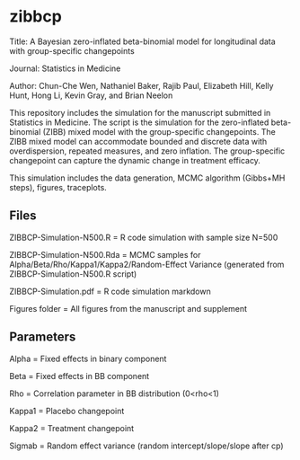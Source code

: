 # zibbcp
Title: A Bayesian zero-inflated beta-binomial model for longitudinal data with group-specific changepoints

Journal: Statistics in Medicine

Author: Chun-Che Wen, Nathaniel Baker, Rajib Paul, Elizabeth Hill, Kelly Hunt, Hong Li, Kevin Gray, and Brian Neelon

This repository includes the simulation for the manuscript submitted in Statistics in Medicine. The script is the simulation for the zero-inflated beta-binomial (ZIBB) mixed model with the group-specific changepoints. The ZIBB mixed model can accommodate bounded and discrete data with overdispersion, repeated measures, and zero inflation. The group-specific changepoint can capture the dynamic change in treatment efficacy. 

This simulation includes the data generation, MCMC algorithm (Gibbs+MH steps), figures, traceplots.

## Files
ZIBBCP-Simulation-N500.R   =  R code simulation with sample size N=500

ZIBBCP-Simulation-N500.Rda =  MCMC samples for Alpha/Beta/Rho/Kappa1/Kappa2/Random-Effect Variance (generated from ZIBBCP-Simulation-N500.R script)

ZIBBCP-Simulation.pdf =  R code simulation markdown  

Figures folder = All figures from the manuscript and supplement 

## Parameters
Alpha  = Fixed effects in binary component 

Beta   = Fixed effects in BB component

Rho    = Correlation parameter in BB distribution (0<rho<1)

Kappa1 = Placebo changepoint

Kappa2 = Treatment changepoint

Sigmab = Random effect variance (random intercept/slope/slope after cp)
